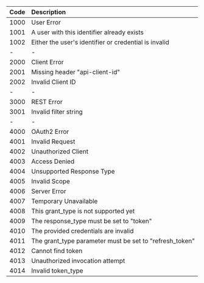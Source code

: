 | Code | Description                                             |
|------|:--------------------------------------------------------|
| 1000 | User Error                                              |
| 1001 | A user with this identifier already exists              |
| 1002 | Either the user's identifier or credential is invalid   |
|-     |-                                                        |
| 2000 | Client Error                                            |
| 2001 | Missing header "api-client-id"                          |
| 2002 | Invalid Client ID                                       |
|-     |-                                                        |
| 3000 | REST Error                                              |
| 3001 | Invalid filter string                                   |
|-     |-                                                        |
| 4000 | OAuth2 Error                                            |
| 4001 | Invalid Request                                         |
| 4002 | Unauthorized Client                                     |
| 4003 | Access Denied                                           |
| 4004 | Unsupported Response Type                               |
| 4005 | Invalid Scope                                           |
| 4006 | Server Error                                            |
| 4007 | Temporary Unavailable                                   |
| 4008 | This grant_type is not supported yet                    |
| 4009 | The response_type must be set to "token"                |
| 4010 | The provided credentials are invalid                    |
| 4011 | The grant_type parameter must be set to "refresh_token" |
| 4012 | Cannot find token                                       |
| 4013 | Unauthorized invocation attempt                         |
| 4014 | Invalid token_type                                      |
